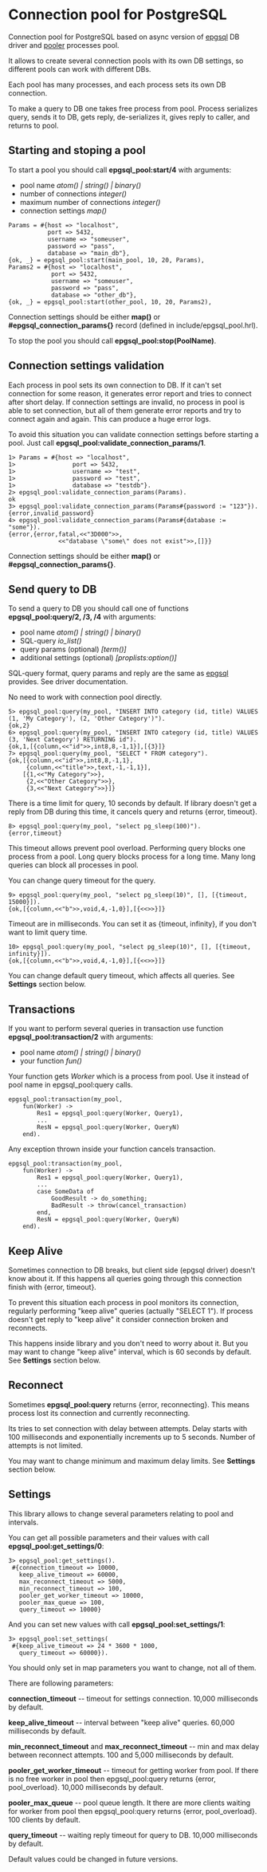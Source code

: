 # Connection pool for PostgreSQL

Connection pool for PostgreSQL based on async version of
[epgsql](https://github.com/epgsql/epgsql) DB driver and
[pooler](https://github.com/seth/pooler) processes pool.

It allows to create several connection pools with its own
DB settings, so different pools can work with different DBs.

Each pool has many processes, and each process sets its own
DB connection.

To make a query to DB one takes free process from pool.
Process serializes query, sends it to DB, gets reply,
de-serializes it, gives reply to caller, and returns to pool.


## Starting and stoping a pool

To start a pool you should call **epgsql_pool:start/4**
with arguments:

 - pool name _atom() | string() | binary()_
 - number of connections _integer()_
 - maximum number of connections _integer()_
 - connection settings _map()_

```
Params = #{host => "localhost",
           port => 5432,
           username => "someuser",
           password => "pass",
           database => "main_db"},
{ok, _} = epgsql_pool:start(main_pool, 10, 20, Params),
Params2 = #{host => "localhost",
            port => 5432,
            username => "someuser",
            password => "pass",
            database => "other_db"},
{ok, _} = epgsql_pool:start(other_pool, 10, 20, Params2),
```

Connection settings should be either **map()** or **#epgsql_connection_params{}**
record (defined in include/epgsql_pool.hrl).

To stop the pool you should call **epgsql_pool:stop(PoolName)**.


## Connection settings validation

Each process in pool sets its own connection to DB. If it can't set
connection for some reason, it generates error report and tries
to connect after short delay. If connection settings are invalid,
no process in pool is able to set connection, but all of them
generate error reports and try to connect again and again.
This can produce a huge error logs.

To avoid this situation you can validate connection settings before
starting a pool. Just call **epgsql_pool:validate_connection_params/1**.

```
1> Params = #{host => "localhost",
1>                port => 5432,
1>                username => "test",
1>                password => "test",
1>                database => "testdb"}.
2> epgsql_pool:validate_connection_params(Params).
ok
3> epgsql_pool:validate_connection_params(Params#{password := "123"}).
{error,invalid_password}
4> epgsql_pool:validate_connection_params(Params#{database := "some"}).
{error,{error,fatal,<<"3D000">>,
              <<"database \"some\" does not exist">>,[]}}
```

Connection settings should be either **map()** or **#epgsql_connection_params{}**.


## Send query to DB

To send a query to DB you should call one of functions **epgsql_pool:query/2, /3, /4**
with arguments:

 - pool name _atom() | string() | binary()_
 - SQL-query _io_list()_
 - query params (optional) _[term()]_
 - additional settings (optional) _[proplists:option()]_

SQL-query format, query params and reply are the same as
[epgsql](https://github.com/epgsql/epgsql) provides.
See driver documentation.

No need to work with connection pool directly.

```
5> epgsql_pool:query(my_pool, "INSERT INTO category (id, title) VALUES (1, 'My Category'), (2, 'Other Category')").
{ok,2}
6> epgsql_pool:query(my_pool, "INSERT INTO category (id, title) VALUES (3, 'Next Category') RETURNING id").
{ok,1,[{column,<<"id">>,int8,8,-1,1}],[{3}]}
7> epgsql_pool:query(my_pool, "SELECT * FROM category").
{ok,[{column,<<"id">>,int8,8,-1,1},
     {column,<<"title">>,text,-1,-1,1}],
    [{1,<<"My Category">>},
     {2,<<"Other Category">>},
     {3,<<"Next Category">>}]}
```

There is a time limit for query, 10 seconds by default. If library doesn't get a reply
from DB during this time, it cancels query and returns {error, timeout}.

```
8> epgsql_pool:query(my_pool, "select pg_sleep(100)").
{error,timeout}
```

This timeout allows prevent pool overload. Performing query blocks one process from a pool.
Long query blocks process for a long time. Many long queries can block all processes in pool.

You can change query timeout for the query.

```
9> epgsql_pool:query(my_pool, "select pg_sleep(10)", [], [{timeout, 15000}]).
{ok,[{column,<<"b">>,void,4,-1,0}],[{<<>>}]}
```

Timeout are in milliseconds.  You can set it as {timeout, infinity},
if you don't want to limit query time.

```
10> epgsql_pool:query(my_pool, "select pg_sleep(10)", [], [{timeout, infinity}]).
{ok,[{column,<<"b">>,void,4,-1,0}],[{<<>>}]}
```

You can change default query timeout, which affects all queries.
See **Settings** section below.


## Transactions

If you want to perform several queries in transaction use function **epgsql_pool:transaction/2**
with arguments:

 - pool name _atom() | string() | binary()_
 - your function _fun()_

Your function gets _Worker_ which is a process from pool. Use it instead of pool name
in epgsql_pool:query calls.

```
epgsql_pool:transaction(my_pool,
    fun(Worker) ->
        Res1 = epgsql_pool:query(Worker, Query1),
        ...
        ResN = epgsql_pool:query(Worker, QueryN)
    end).
```

Any exception thrown inside your function cancels transaction.

```
epgsql_pool:transaction(my_pool,
    fun(Worker) ->
        Res1 = epgsql_pool:query(Worker, Query1),
        ...
        case SomeData of
            GoodResult -> do_something;
            BadResult -> throw(cancel_transaction)
        end,
        ResN = epgsql_pool:query(Worker, QueryN)
    end).
```


## Keep Alive

Sometimes connection to DB breaks, but client side (epgsql driver)
doesn't know about it. If this happens all queries going through this
connection finish with {error, timeout}.

To prevent this situation each process in pool monitors its
connection, regularly performing "keep alive" queries (actually
"SELECT 1").  If process doesn't get reply to "keep alive" it consider
connection broken and reconnects.

This happens inside library and you don't need to worry about it.
But you may want to change "keep alive" interval, which is 60 seconds by
default. See **Settings** section below.


## Reconnect

Sometimes  **epgsql_pool:query** returns {error, reconnecting}.
This means process lost its connection and currently reconnecting.

Its tries to set connection with delay between attempts.
Delay starts with 100 milliseconds and exponentially increments
up to 5 seconds. Number of attempts is not limited.

You may want to change minimum and maximum delay limits.
See **Settings** section below.


## Settings

This library allows to change several parameters relating to pool and intervals.

You can get all possible parameters and their values with call **epgsql_pool:get_settings/0**:

```
3> epgsql_pool:get_settings().
 #{connection_timeout => 10000,
   keep_alive_timeout => 60000,
   max_reconnect_timeout => 5000,
   min_reconnect_timeout => 100,
   pooler_get_worker_timeout => 10000,
   pooler_max_queue => 100,
   query_timeout => 10000}
```

And you can set new values with call **epgsql_pool:set_settings/1**:

```
3> epgsql_pool:set_settings(
 #{keep_alive_timeout => 24 * 3600 * 1000,
   query_timeout => 60000}).
```

You should only set in map parameters you want to change, not all of them.

There are following parameters:

**connection_timeout** -- timeout for settings connection. 10,000 milliseconds by default.

**keep_alive_timeout** -- interval between "keep alive" queries. 60,000 milliseconds by default.

**min_reconnect_timeout** and **max_reconnect_timeout** -- min and max delay between reconnect attempts.
100 and 5,000 milliseconds by default.

**pooler_get_worker_timeout** -- timeout for getting worker from pool.
If there is no free worker in pool
then epgsql\_pool:query returns {error, pool\_overload}.
10,000 milliseconds by default.

**pooler_max_queue** -- pool queue length.
It there are more clients waiting for worker from pool
then epgsql\_pool:query returns {error, pool\_overload}.
100 clients by default.

**query_timeout** -- waiting reply timeout for query to DB.
10,000 milliseconds by default.

Default values could be changed in future versions.
